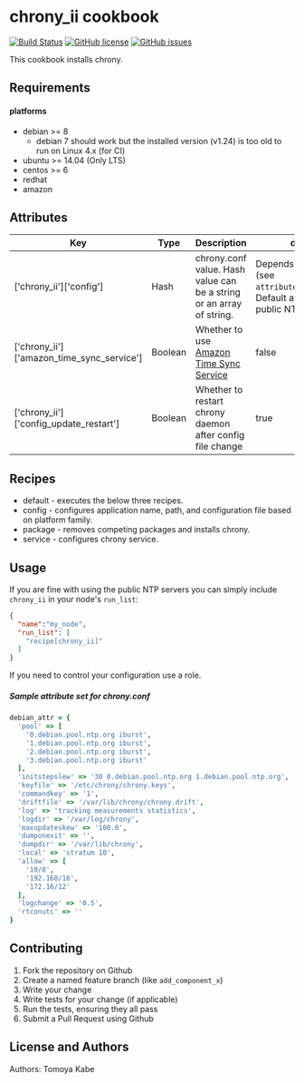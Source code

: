 chrony_ii cookbook
==================

[![Build Status](https://travis-ci.org/elastic-infra/chrony_ii.svg?branch=master)](https://travis-ci.org/elastic-infra/chrony_ii) [![GitHub license](https://img.shields.io/github/license/elastic-infra/chrony_ii.svg)](https://github.com/elastic-infra/chrony_ii/blob/master/LICENSE) [![GitHub issues](https://img.shields.io/github/issues/elastic-infra/chrony_ii.svg)](https://github.com/elastic-infra/chrony_ii/issues)

This cookbook installs chrony.

Requirements
------------

#### platforms
- debian >= 8
  - debian 7 should work but the installed version (v1.24) is too old to run on Linux 4.x (for CI)
- ubuntu >= 14.04 (Only LTS)
- centos >= 6
- redhat
- amazon

Attributes
----------

| Key | Type | Description | default |
| --- | --- | --- | --- |
|['chrony_ii']['config']|Hash|chrony.conf value. Hash value can be a string or an array of string.| Depends on platform (see `attributes/default.rb`) Default attributes use public NTP servers.|
| ['chrony_ii']['amazon_time_sync_service'] | Boolean | Whether to use <a href="https://docs.aws.amazon.com/AWSEC2/latest/UserGuide/set-time.html#configure-amazon-time-service">Amazon Time Sync Service</a> | false |
| ['chrony_ii']['config_update_restart']| Boolean | Whether to restart chrony daemon after config file change | true |



Recipes
---------
- default - executes the below three recipes.
- config - configures application name, path, and configuration file based on platform family.
- package - removes competing packages and installs chrony.
- service - configures chrony service.

Usage
-----
If you are fine with using the public NTP servers you can simply include `chrony_ii` in your node's `run_list`:

```json
{
  "name":"my_node",
  "run_list": [
    "recipe[chrony_ii]"
  ]
}
```
If you need to control your configuration use a role.

##### Sample attribute set for chrony.conf

```ruby
debian_attr = {
  'pool' => [
    '0.debian.pool.ntp.org iburst',
    '1.debian.pool.ntp.org iburst',
    '2.debian.pool.ntp.org iburst',
    '3.debian.pool.ntp.org iburst'
  ],
  'initstepslew' => '30 0.debian.pool.ntp.org 1.debian.pool.ntp.org',
  'keyfile' => '/etc/chrony/chrony.keys',
  'commandkey' => '1',
  'driftfile' => '/var/lib/chrony/chrony.drift',
  'log' => 'tracking measurements statistics',
  'logdir' => '/var/log/chrony',
  'maxupdateskew' => '100.0',
  'dumponexit' => '',
  'dumpdir' => '/var/lib/chrony',
  'local' => 'stratum 10',
  'allow' => [
    '10/8',
    '192.168/16',
    '172.16/12'
  ],
  'logchange' => '0.5',
  'rtconutc' => ''
}
```

Contributing
------------

1. Fork the repository on Github
2. Create a named feature branch (like `add_component_x`)
3. Write your change
4. Write tests for your change (if applicable)
5. Run the tests, ensuring they all pass
6. Submit a Pull Request using Github

License and Authors
-------------------
Authors: Tomoya Kabe
